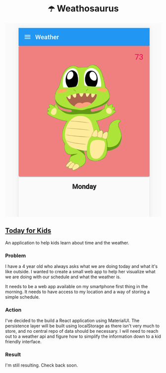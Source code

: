 <h1 align="center">
  ☂️ Weathosaurus
</h1>

[![bg][banner]][weathosaurus]

## [Today for Kids][weathosaurus]

An application to help kids learn about time and the weather.

### Problem

I have a 4 year old who always asks what we are doing today and what it's like outside. I wanted to create a small web app to help her visualize what we are doing with our schedule and what the weather is.

It needs to be a web app available on my smartphone first thing in the morning. It needs to have access to my location and a way of storing a simple schedule.

### Action

I've decided to the build a React application using MaterialUI. The persistence layer will be built using localStorage as there isn't very much to store, and no central repo of data should be necessary. I will need to reach out to a weather api and figure how to simplify the information down to a kid friendly interface.

### Result

I'm still resulting. Check back soon.

[weathosaurus]:https://weathosaurus.netlify.app/settings
[banner]: https://github.com/csellis/today-for-kids/blob/master/screenshot.png